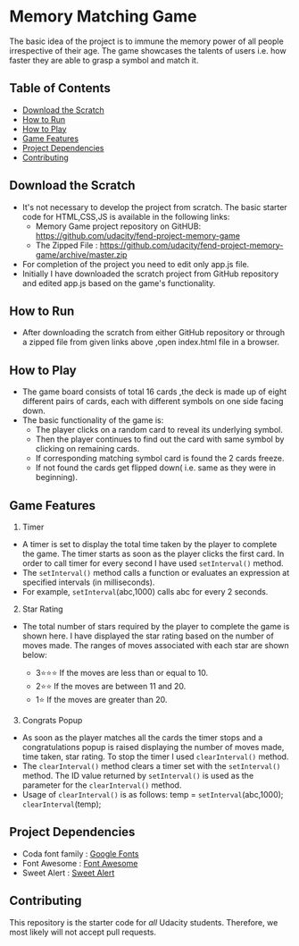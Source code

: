 # Memory Matching Game

The basic idea of the project is to immune the memory power of all people irrespective of their age. The game showcases the talents of users i.e. how faster they are able to grasp a symbol and match it.

## Table of Contents

-   [Download the Scratch](#download-the-scratch)
-   [How to Run](#how-to-run)
-   [How to Play](#how-to-play)
-   [Game Features](#game-features)
-   [Project Dependencies](#project-dependencies)
-   [Contributing](#contributing)

## Download the Scratch

-   It's not necessary to develop the project from scratch. The basic starter code for HTML,CSS,JS is available in the following links:
    -   Memory Game project repository on GitHUB: <https://github.com/udacity/fend-project-memory-game>
    -   The Zipped File : <https://github.com/udacity/fend-project-memory-game/archive/master.zip>
-   For completion of the project you need to edit only app.js  file.
-   Initially I have downloaded the scratch project from GitHub repository and edited app.js based on the game's functionality.

## How to Run

-   After downloading the scratch from either GitHub repository or through a zipped file from given links above ,open index.html file in a browser.

## How to Play

-   The game board consists of total 16 cards ,the deck is made up of eight different pairs of cards, each with different symbols on one side facing down.
-   The basic functionality of the game is:
    -   The player clicks on a random card to reveal its underlying symbol.
    -   Then the player continues to find out the card with same symbol by clicking on remaining cards.
    -   If corresponding matching symbol card is found the 2 cards freeze.
    -   If not found the cards get flipped down( i.e. same as they were in beginning).

## Game Features

1.  Timer

-   A timer is set to display the total time taken by the player to complete the game. The timer starts as soon as the player clicks the first card. In order to call timer for every second I have used `setInterval()` method.
-   The `setInterval()` method calls a function or evaluates an expression at specified intervals (in milliseconds).
-   For example, `setInterval`(abc,1000) calls abc for every 2 seconds.

2.  Star Rating

-   The total number of stars required by the player to complete the game is shown here. I have displayed the star rating based on the number of moves made. The ranges of moves associated with each star are shown below:

    -   3⭐️⭐️⭐️ If the moves are less than or equal to 10.
    -   2⭐️⭐️ If the moves are between 11 and 20.
    -   1⭐️ If the moves are greater than 20.

3.  Congrats Popup

-   As soon as the player matches all the cards the timer stops and a congratulations popup is raised displaying the number of moves made, time taken, star rating. To stop the timer I used `clearInterval()` method.
-   The `clearInterval()` method clears a timer set with the `setInterval()` method. The ID value returned by `setInterval()` is used as the parameter for the `clearInterval()` method.
-   Usage of `clearInterval()` is as follows:
      temp = `setInterval`(abc,1000);
      `clearInterval`(temp);

## Project Dependencies

-   Coda font family : [Google Fonts](https://fonts.google.com)
-   Font Awesome     : [Font Awesome](https://fontawesome.com)
-   Sweet Alert      : [Sweet Alert](https://cdnjs.cloudflare.com/ajax/libs/sweetalert/1.1.3/sweetalert.min.css)

## Contributing

This repository is the starter code for _all_ Udacity students. Therefore, we most likely will not accept pull requests.
